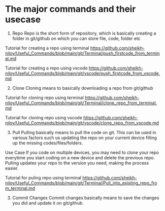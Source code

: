 # The major commands and their usecase 

1. Repo
Repo is the short form of repository, which is basically creating a folder in git/github on which you can store file, code, folder etc

Tutorial for creating a repo using terminal 
https://github.com/sheikh-niloy/Useful_Commands/blob/main/git/Terminal/push_firstcode_from_terminal.md

Tutorial for creating a repo using vscode
https://github.com/sheikh-niloy/Useful_Commands/blob/main/git/vscode/push_firstcode_from_vscode.md

2. Clone
Cloning means to basically downloading a repo from git/github

Tutorial for cloning repo using terminal
https://github.com/sheikh-niloy/Useful_Commands/blob/main/git/Terminal/clone_repo_from_terminal.md

Tutorial for cloning repo using vscode
https://github.com/sheikh-niloy/Useful_Commands/blob/main/git/vscode/clone_repo_from_vscode.md

3. Pull 
Pulling basically means to pull the code on git. This can be used in various factors such us updating the repo on your current device filling up the missing codes/files/folders. 

Use Case
If you code on multiple devices, you may need to clone your repo everytime you start coding on a new device and delete the previous repo. Pulling updates your repo to the version you need, making the process easier.

Tutorial for puling repo using terminal
https://github.com/sheikh-niloy/Useful_Commands/blob/main/git/Terminal/Pull_into_existing_repo_from_terminal.md

3. Commit Changes
Commit changes basically means to save the changes you did and update it on git/github.
